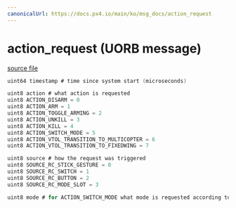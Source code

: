 ```yaml
---
canonicalUrl: https://docs.px4.io/main/ko/msg_docs/action_request
---
```


# action_request (UORB message)



[source file](https://github.com/PX4/PX4-Autopilot/blob/release/1.13/msg/action_request.msg)

```c
uint64 timestamp # time since system start (microseconds)

uint8 action # what action is requested
uint8 ACTION_DISARM = 0
uint8 ACTION_ARM = 1
uint8 ACTION_TOGGLE_ARMING = 2
uint8 ACTION_UNKILL = 3
uint8 ACTION_KILL = 4
uint8 ACTION_SWITCH_MODE = 5
uint8 ACTION_VTOL_TRANSITION_TO_MULTICOPTER = 6
uint8 ACTION_VTOL_TRANSITION_TO_FIXEDWING = 7

uint8 source # how the request was triggered
uint8 SOURCE_RC_STICK_GESTURE = 0
uint8 SOURCE_RC_SWITCH = 1
uint8 SOURCE_RC_BUTTON = 2
uint8 SOURCE_RC_MODE_SLOT = 3

uint8 mode # for ACTION_SWITCH_MODE what mode is requested according to commander_state.MAIN_STATE_

```

